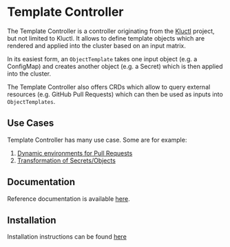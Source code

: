 <!-- This comment is uncommented when auto-synced to www-kluctl.io

---
title: "Template Controller"
linkTitle: "Docs"
description: "Template Controller documentation."
weight: 120
---
-->

# Template Controller

The Template Controller is a controller originating from the [Kluctl](https://kluctl.io) project, but not limited to
Kluctl. It allows to define template objects which are rendered and applied into the cluster based on an input matrix.

In its easiest form, an `ObjectTemplate` takes one input object (e.g. a ConfigMap) and creates another object
(e.g. a Secret) which is then applied into the cluster.

The Template Controller also offers CRDs which allow to query external resources (e.g. GitHub Pull Requests) which can
then be used as inputs into `ObjectTemplates`.

## Use Cases

Template Controller has many use case. Some are for example:
1. [Dynamic environments for Pull Requests](./docs/use-case-dynamic-environments.md)
2. [Transformation of Secrets/Objects](./docs/use-case-transformation.md)

## Documentation

Reference documentation is available [here](./docs/spec/v1alpha1).

## Installation

Installation instructions can be found [here](./docs/install.md)
